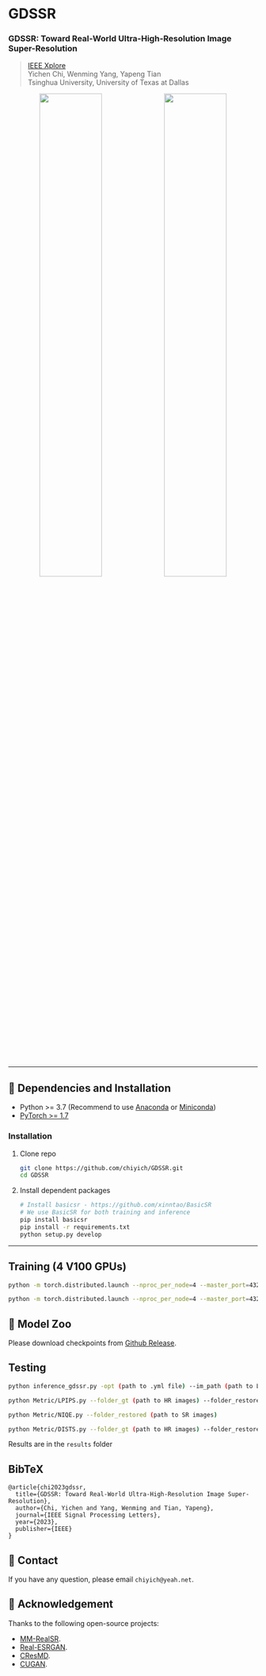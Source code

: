 # GDSSR
### GDSSR: Toward Real-World Ultra-High-Resolution Image Super-Resolution

>[IEEE Xplore](https://ieeexplore.ieee.org/document/10041757)<br>
> Yichen Chi, Wenming Yang, Yapeng Tian <br>
> Tsinghua University, University of Texas at Dallas


<p align="center">
  <img src="figs/im_c_real.PNG" width="50%"><img src="figs/im_c_sy.PNG" width="50%">
</p>

---

## 🔧 Dependencies and Installation

- Python >= 3.7 (Recommend to use [Anaconda](https://www.anaconda.com/download/#linux) or [Miniconda](https://docs.conda.io/en/latest/miniconda.html))
- [PyTorch >= 1.7](https://pytorch.org/)

### Installation

1. Clone repo

    ```bash
    git clone https://github.com/chiyich/GDSSR.git
    cd GDSSR
    ```

2. Install dependent packages

    ```bash
    # Install basicsr - https://github.com/xinntao/BasicSR
    # We use BasicSR for both training and inference
    pip install basicsr
    pip install -r requirements.txt
    python setup.py develop
    ```

---

## Training (4 V100 GPUs)

```bash
python -m torch.distributed.launch --nproc_per_node=4 --master_port=4321 gdssr/train.py -opt options/GDSSR_L1_x4.yml --launcher pytorch --auto_resume

python -m torch.distributed.launch --nproc_per_node=4 --master_port=4321 gdssr/train.py -opt options/GDSSR_GAN_x4.yml --launcher pytorch --auto_resume
```

## :european_castle: Model Zoo

Please download checkpoints from [Github Release](waiting).


## Testing

```bash
python inference_gdssr.py -opt (path to .yml file) --im_path (path to LR images) --model_path (path to checkpoint) --res_path (path to save SR images)

python Metric/LPIPS.py --folder_gt (path to HR images) --folder_restored (path to SR images)

python Metric/NIQE.py --folder_restored (path to SR images)

python Metric/DISTS.py --folder_gt (path to HR images) --folder_restored (path to SR images)
```

Results are in the `results` folder


## BibTeX

    @article{chi2023gdssr,
      title={GDSSR: Toward Real-World Ultra-High-Resolution Image Super-Resolution},
      author={Chi, Yichen and Yang, Wenming and Tian, Yapeng},
      journal={IEEE Signal Processing Letters},
      year={2023},
      publisher={IEEE}
    }

## 📧 Contact

If you have any question, please email `chiyich@yeah.net`.

## 🤗 Acknowledgement

Thanks to the following open-source projects:
- [MM-RealSR](https://github.com/TencentARC/MM-RealSR).
- [Real-ESRGAN](https://github.com/xinntao/Real-ESRGAN).
- [CResMD](https://github.com/hejingwenhejingwen/CResMD).
- [CUGAN](https://github.com/HaomingCai/CUGAN).
